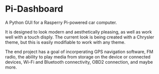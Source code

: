 # Pi-Dashboard
A Python GUI for a Rasperry Pi-powered car computer.

It is designed to look modern and aesthetically pleasing, as well as work well with a touch disply. The current look is being created with a Chrysler theme, but this is easily modifiable to work with any theme.

The end project has a goal of incorperating GPS navigation software, FM radio, the ability to play media from storage on the device or connected devices, Wi-Fi and Bluetooth connectivity, OBD2 connection, and maybe more.
